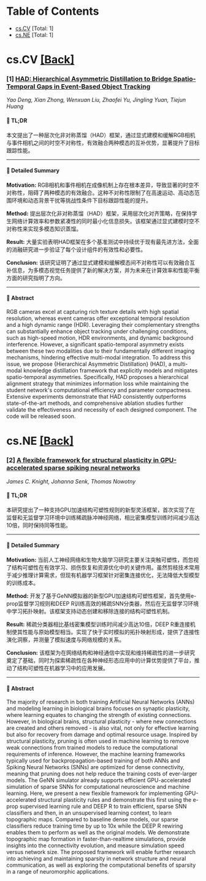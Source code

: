 <div id=toc></div>

# Table of Contents

- [cs.CV](#cs.CV) [Total: 1]
- [cs.NE](#cs.NE) [Total: 1]


<div id='cs.CV'></div>

# cs.CV [[Back]](#toc)

### [1] [HAD: Hierarchical Asymmetric Distillation to Bridge Spatio-Temporal Gaps in Event-Based Object Tracking](https://arxiv.org/abs/2510.19560)
*Yao Deng, Xian Zhong, Wenxuan Liu, Zhaofei Yu, Jingling Yuan, Tiejun Huang*

#### 🧩 TL;DR
本文提出了一种层次化非对称蒸馏（HAD）框架，通过显式建模和缓解RGB相机与事件相机之间的时空不对称性，有效融合两种模态的互补优势，显著提升了目标跟踪性能。

---

#### 📘 Detailed Summary
**Motivation:** RGB相机和事件相机在成像机制上存在根本差异，导致显著的时空不对称性，阻碍了两种模态的有效融合。这种不对称性限制了在高速运动、高动态范围环境和动态背景干扰等挑战性条件下目标跟踪性能的提升。

**Method:** 提出层次化非对称蒸馏（HAD）框架，采用层次化对齐策略，在保持学生网络计算效率和参数紧凑性的同时最小化信息损失。该框架通过显式建模时空不对称性来实现多模态知识蒸馏。

**Result:** 大量实验表明HAD框架在多个基准测试中持续优于现有最先进方法，全面的消融研究进一步验证了每个设计组件的有效性和必要性。

**Conclusion:** 该研究证明了通过显式建模和缓解模态间不对称性可以有效融合互补信息，为多模态视觉任务提供了新的解决方案，并为未来在计算效率和性能平衡方面的研究指明了方向。

---

#### 📄 Abstract
RGB cameras excel at capturing rich texture details with high spatial
resolution, whereas event cameras offer exceptional temporal resolution and a
high dynamic range (HDR). Leveraging their complementary strengths can
substantially enhance object tracking under challenging conditions, such as
high-speed motion, HDR environments, and dynamic background interference.
However, a significant spatio-temporal asymmetry exists between these two
modalities due to their fundamentally different imaging mechanisms, hindering
effective multi-modal integration. To address this issue, we propose
{Hierarchical Asymmetric Distillation} (HAD), a multi-modal knowledge
distillation framework that explicitly models and mitigates spatio-temporal
asymmetries. Specifically, HAD proposes a hierarchical alignment strategy that
minimizes information loss while maintaining the student network's
computational efficiency and parameter compactness. Extensive experiments
demonstrate that HAD consistently outperforms state-of-the-art methods, and
comprehensive ablation studies further validate the effectiveness and necessity
of each designed component. The code will be released soon.


<div id='cs.NE'></div>

# cs.NE [[Back]](#toc)

### [2] [A flexible framework for structural plasticity in GPU-accelerated sparse spiking neural networks](https://arxiv.org/abs/2510.19764)
*James C. Knight, Johanna Senk, Thomas Nowotny*

#### 🧩 TL;DR
本研究提出了一种支持GPU加速结构可塑性规则的新型灵活框架，首次实现了在监督和无监督学习环境中训练稀疏脉冲神经网络，相比密集模型训练时间减少高达10倍，同时保持同等性能。

---

#### 📘 Detailed Summary
**Motivation:** 当前人工神经网络和生物大脑学习研究主要关注突触可塑性，而忽视了结构可塑性在有效学习、损伤恢复和资源优化中的关键作用。虽然剪枝技术常用于减少推理计算需求，但现有机器学习框架针对密集连接优化，无法降低大型模型的训练成本。

**Method:** 开发了基于GeNN模拟器的新型GPU加速结构可塑性框架，首先使用e-prop监督学习规则和DEEP R训练高效的稀疏SNN分类器，然后在无监督学习环境中学习拓扑映射。该框架支持动态创建和移除连接的结构可塑性机制。

**Result:** 稀疏分类器相比基线密集模型训练时间减少高达10倍，DEEP R重连接机制使其性能与原始模型相当。实现了快于实时模拟的拓扑映射形成，提供了连接性演化洞察，并测量了模拟速度与网络规模的关系。

**Conclusion:** 该框架为在网络结构和神经通信中实现和维持稀疏性的进一步研究奠定了基础，同时为探索稀疏性在各种神经形态应用中的计算优势提供了平台，推动了结构可塑性在机器学习中的应用发展。

---

#### 📄 Abstract
The majority of research in both training Artificial Neural Networks (ANNs)
and modeling learning in biological brains focuses on synaptic plasticity,
where learning equates to changing the strength of existing connections.
However, in biological brains, structural plasticity - where new connections
are created and others removed - is also vital, not only for effective learning
but also for recovery from damage and optimal resource usage. Inspired by
structural plasticity, pruning is often used in machine learning to remove weak
connections from trained models to reduce the computational requirements of
inference. However, the machine learning frameworks typically used for
backpropagation-based training of both ANNs and Spiking Neural Networks (SNNs)
are optimized for dense connectivity, meaning that pruning does not help reduce
the training costs of ever-larger models. The GeNN simulator already supports
efficient GPU-accelerated simulation of sparse SNNs for computational
neuroscience and machine learning. Here, we present a new flexible framework
for implementing GPU-accelerated structural plasticity rules and demonstrate
this first using the e-prop supervised learning rule and DEEP R to train
efficient, sparse SNN classifiers and then, in an unsupervised learning
context, to learn topographic maps. Compared to baseline dense models, our
sparse classifiers reduce training time by up to 10x while the DEEP R rewiring
enables them to perform as well as the original models. We demonstrate
topographic map formation in faster-than-realtime simulations, provide insights
into the connectivity evolution, and measure simulation speed versus network
size. The proposed framework will enable further research into achieving and
maintaining sparsity in network structure and neural communication, as well as
exploring the computational benefits of sparsity in a range of neuromorphic
applications.
